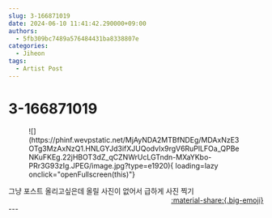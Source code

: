 ```yaml
---
slug: 3-166871019
date: 2024-06-10 11:41:42.290000+09:00
authors:
  - 5fb309bc7489a576484431ba8338807e
categories:
  - Jiheon
tags:
  - Artist Post
---
```


# 3-166871019

<div class="post-container" markdown="1">
<div class="content-container md-sidebar__scrollwrap" markdown="1">


<figure markdown="1">
![](https://phinf.wevpstatic.net/MjAyNDA2MTBfNDEg/MDAxNzE3OTg3MzAxNzQ1.HNLGYJd3ifXJUQodvIx9rgV6RuPlLFOa_QPBeNKuFKEg.22jHBOT3dZ_qCZNWrUcLGTndn-MXaYKbo-PRr3G93zIg.JPEG/image.jpg?type=e1920){ loading=lazy onclick="openFullscreen(this)"}
</figure>
그냥 포스트 올리고싶은데 올릴 사진이 없어서 급하게 사진 찍기

</div>
</div>

<div style="text-align: right;" markdown="1">
<a href="https://weverse.io/fromis9/artist/3-166871019" style="text-align: right;">:material-share:{.big-emoji}</a>
</div>
---
